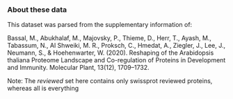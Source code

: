 ### About these data

This dataset was parsed from the supplementary information of:

Bassal, M., Abukhalaf, M., Majovsky, P., Thieme, D., Herr, T., Ayash, M., Tabassum, N., Al Shweiki, M. R., Proksch, C., Hmedat, A., Ziegler, J., Lee, J., Neumann, S., & Hoehenwarter, W. (2020). Reshaping of the Arabidopsis thaliana Proteome Landscape and Co-regulation of Proteins in Development and Immunity. Molecular Plant, 13(12), 1709–1732.


Note: The *reviewed* set here contains only swissprot reviewed proteins, whereas all is everything